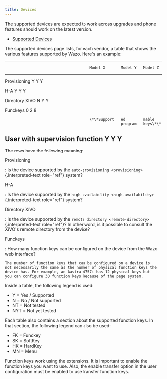 ```yaml
---
title: Devices
---
```


The supported devices are expected to work across upgrades and phone
features should work on the latest version.

- [Supported Devices](supported_devices)

The supported devices page lists, for each vendor, a table that shows
the various features supported by Wazo. Here\'s an example:

  -----------------------------------------------------------------------------
                                          Model X       Model Y   Model Z
  --------------------------------------- ------------- --------- -------------
  Provisioning                            Y             Y         Y

  H-A                                     Y             Y         Y

  Directory XIVO                          N             Y         Y

  Funckeys                                0             2         8

                                          \*\*Support   ed        mable
                                                        program   keys\*\*

  User with supervision function          Y             Y         Y
  -----------------------------------------------------------------------------

The rows have the following meaning:

Provisioning

:   Is the device supported by the
    `auto-provisioning <provisioning>`{.interpreted-text role="ref"}
    system?

H-A

:   Is the device supported by the
    `high availability <high-availability>`{.interpreted-text
    role="ref"} system?

Directory XiVO

:   Is the device supported by the
    `remote directory <remote-directory>`{.interpreted-text role="ref"}?
    In other word, is it possible to consult the XiVO\'s remote
    directory from the device?

Funckeys

:   How many function keys can be configured on the device from the Wazo
    web interface?

    The number of function keys that can be configured on a device is
    not necessarily the same as the number of physical function keys the
    device has. For example, an Aastra 6757i has 12 physical keys but
    you can configure 30 function keys because of the page system.

Inside a table, the following legend is used:

-   Y = Yes / Supported
-   N = No / Not supported
-   NT = Not tested
-   NYT = Not yet tested

Each table also contains a section about the supported function keys. In
that section, the following legend can also be used:

-   FK = Funckey
-   SK = SoftKey
-   HK = HardKey
-   MN = Menu

Function keys work using the extensions. It is important to enable the
function keys you want to use. Also, the enable transfer option in the
user configuration must be enabled to use transfer function keys.
